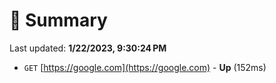 # 📖 Summary
Last updated: **1/22/2023, 9:30:24 PM**

- `GET` [https://google.com](https://google.com) - **Up** (152ms)
